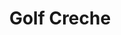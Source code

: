 ---
title: "Golf Creche"
address: "2-42b Level 2 The Red Car Park Dundrum Town Centre Dundrum Co. Dublin"
tel: "(01)2964499"
county: "Dublin"
category: "Golf Equipment"
type: "Content"
lat: "53.406619"
lng: "-6.203075"
---